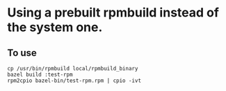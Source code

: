 # Using a prebuilt rpmbuild instead of the system one.

## To use

```
cp /usr/bin/rpmbuild local/rpmbuild_binary
bazel build :test-rpm
rpm2cpio bazel-bin/test-rpm.rpm | cpio -ivt
```
